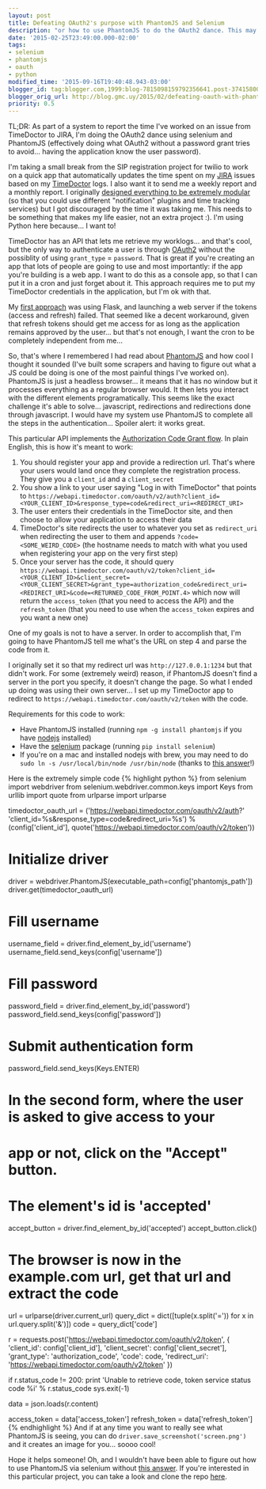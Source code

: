 ```yaml
---
layout: post
title: Defeating OAuth2's purpose with PhantomJS and Selenium
description: "or how to use PhantomJS to do the OAuth2 dance. This may not be particularly interesting for you if you've already used it, but when I wrote this I felt great."
date: '2015-02-25T23:49:00.000-02:00'
tags:
- selenium
- phantomjs
- oauth
- python
modified_time: '2015-09-16T19:40:48.943-03:00'
blogger_id: tag:blogger.com,1999:blog-7815098159792356641.post-3741580046731553688
blogger_orig_url: http://blog.gmc.uy/2015/02/defeating-oauth-with-phantomjs.html
priority: 0.5
---
```

TL;DR: As part of a system to report the time I've worked on an issue from TimeDoctor to JIRA, I'm doing the OAuth2 dance using selenium and PhantomJS (effectively doing what OAuth2 without a password grant tries to avoid... having the application know the user password).

<!--more-->
I'm taking a small break from the SIP registration project for twilio to work on a quick app that automatically updates the time spent on my [JIRA](https://www.atlassian.com/software/jira) issues based on my [TimeDoctor](https://www.timedoctor.com/#545c29e26f8ab) logs. I also want it to send me a weekly report and a monthly report. I originally [designed everything to be extremely modular](https://github.com/g3rv4/horas) (so that you could use different "notification" plugins and time tracking services) but I got discouraged by the time it was taking me. This needs to be something that makes my life easier, not an extra project :). I'm using Python here because... I want to!

TimeDoctor has an API that lets me retrieve my worklogs... and that's cool, but the only way to authenticate a user is through [OAuth2](https://oauth.net/2/) without the possiblity of using `grant_type` = `password`. That is great if you're creating an app that lots of people are going to use and most importantly: if the app you're building is a web app. I want to do this as a console app, so that I can put it in a cron and just forget about it. This approach requires me to put my TimeDoctor credentials in the application, but I'm ok with that.

My [first approach](https://github.com/g3rv4/hours/blob/76f9c227268ac911d2417ff1cd5b0775581756c1/run.py) was using Flask, and launching a web server if the tokens (access and refresh) failed. That seemed like a decent workaround, given that refresh tokens should get me access for as long as the application remains approved by the user... but that's not enough, I want the cron to be completely independent from me...

So, that's where I remembered I had read about [PhantomJS](https://phantomjs.org/) and how cool I thought it sounded (I've built some scrapers and having to figure out what a JS could be doing is one of the most painful things I've worked on). PhantomJS is just a headless browser... it means that it has no window but it processes everything as a regular browser would. It then lets you interact with the different elements programatically. This seems like the exact challenge it's able to solve... javascript, redirections and redirections done through javascript. I would have my system use PhantomJS to complete all the steps in the authentication... Spoiler alert: it works great.

This particular API implements the [Authorization Code Grant flow](https://datatracker.ietf.org/doc/html/draft-ietf-oauth-v2-31#section-4.1). In plain English, this is how it's meant to work:

1. You should register your app and provide a redirection url. That's where your users would land once they complete the registration process. They give you a `client_id` and a `client_secret`
2. You show a link to your user saying "Log in with TimeDoctor" that points to `https://webapi.timedoctor.com/oauth/v2/auth?client_id=<YOUR_CLIENT_ID>&response_type=code&redirect_uri=<REDIRECT_URI>`
3. The user enters their credentials in the TimeDoctor site, and then choose to allow your application to access their data
4. TimeDoctor's site redirects the user to whatever you set as `redirect_uri` when redirecting the user to them and appends `?code=<SOME_WEIRD_CODE>` (the hostname needs to match with what you used when registering your app on the very first step)
5. Once your server has the code, it should query `https://webapi.timedoctor.com/oauth/v2/token?client_id=<YOUR_CLIENT_ID>&client_secret=<YOUR_CLIENT_SECRET>&grant_type=authorization_code&redirect_uri=<REDIRECT_URI>&code=<RETURNED_CODE_FROM_POINT.4>` which now will return the `access_token` (that you need to access the API) and the `refresh_token` (that you need to use when the `access_token` expires and you want a new one)

One of my goals is not to have a server. In order to accomplish that, I'm going to have PhantomJS tell me what's the URL on step 4 and parse the code from it.

I originally set it so that my redirect url was `http://127.0.0.1:1234` but that didn't work. For some (extremely weird) reason, if PhantomJS doesn't find a server in the port you specify, it doesn't change the page. So what I ended up doing was using their own server... I set up my TimeDoctor app to redirect to `https://webapi.timedoctor.com/oauth/v2/token` with the code.

Requirements for this code to work:

* Have PhantomJS installed (running `npm -g install phantomjs` if you have [nodejs](https://nodejs.org/en/) installed)
* Have the [selenium](https://pypi.org/project/selenium/) package (running `pip install selenium`)
* If you're on a mac and installed nodejs with brew, you may need to do `sudo ln -s /usr/local/bin/node /usr/bin/node` (thanks to [this answer](https://stackoverflow.com/a/15699761/920295)!)

Here is the extremely simple code
{% highlight python %}
from selenium import webdriver
from selenium.webdriver.common.keys import Keys
from urllib import quote
from urlparse import urlparse

timedoctor_oauth_url = ('https://webapi.timedoctor.com/oauth/v2/auth?'
                       'client_id=%s&response_type=code&redirect_uri=%s')
                       % (config['client_id'],
                          quote('https://webapi.timedoctor.com/oauth/v2/token'))

# Initialize driver
driver = webdriver.PhantomJS(executable_path=config['phantomjs_path'])
driver.get(timedoctor_oauth_url)

# Fill username
username_field = driver.find_element_by_id('username')
username_field.send_keys(config['username'])

# Fill password
password_field = driver.find_element_by_id('password')
password_field.send_keys(config['password'])

# Submit authentication form
password_field.send_keys(Keys.ENTER)

# In the second form, where the user is asked to give access to your
# app or not, click on the "Accept" button.
# The element's id is 'accepted'
accept_button = driver.find_element_by_id('accepted')
accept_button.click()

# The browser is now in the example.com url, get that url and extract the code
url = urlparse(driver.current_url)
query_dict = dict([tuple(x.split('=')) for x in url.query.split('&')])
code = query_dict['code']

r = requests.post('https://webapi.timedoctor.com/oauth/v2/token', {
    'client_id': config['client_id'],
    'client_secret': config['client_secret'],
    'grant_type': 'authorization_code',
    'code': code,
    'redirect_uri': 'https://webapi.timedoctor.com/oauth/v2/token'
})

if r.status_code != 200:
    print 'Unable to retrieve code, token service status code %i' % r.status_code
    sys.exit(-1)

data = json.loads(r.content)

access_token = data['access_token']
refresh_token = data['refresh_token']
{% endhighlight %}
And if at any time you want to really see what PhantomJS is seeing, you can do `driver.save_screenshot('screen.png')` and it creates an image for you... soooo cool!

Hope it helps someone! Oh, and I wouldn't have been able to figure out how to use PhantomJS via selenium without [this answer](https://stackoverflow.com/a/15699761/920295). If you're interested in this particular project, you can take a look and clone the repo [here](https://github.com/g3rv4/hours).
